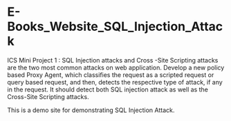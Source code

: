 # E-Books_Website_SQL_Injection_Attack
ICS Mini Project 1 : SQL Injection attacks and Cross -Site Scripting attacks are the two most common attacks on web application. Develop a new policy based Proxy Agent, which classifies the request as a scripted request or query based request, and then, detects the respective type of attack, if any in the request. It should detect both SQL injection attack as well as the Cross-Site Scripting attacks.

This is a demo site for demonstrating SQL Injection Attack.

